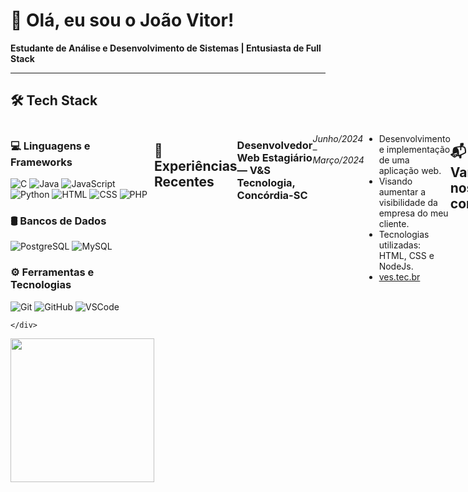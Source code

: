 # 👋 Olá, eu sou o João Vitor!

**Estudante de Análise e Desenvolvimento de Sistemas | Entusiasta de Full Stack**  

---

## 🛠️ Tech Stack
<div style="display: flex;">
    <div>

### 💻 Linguagens e Frameworks
![C](https://img.shields.io/badge/C-00599C?style=for-the-badge&logo=c&logoColor=white)
![Java](https://img.shields.io/badge/Java-ED8B00?style=for-the-badge&logo=openjdk&logoColor=white)
![JavaScript](https://img.shields.io/badge/JavaScript-F7DF1E?style=for-the-badge&logo=javascript&logoColor=black)
![Python](https://img.shields.io/badge/Python-3776AB?style=for-the-badge&logo=python&logoColor=white)
![HTML](https://img.shields.io/badge/HTML5-E34F26?style=for-the-badge&logo=html5&logoColor=white)
![CSS](https://img.shields.io/badge/CSS3-1572B6?style=for-the-badge&logo=css3&logoColor=white)
![PHP](https://img.shields.io/badge/PHP-777BB4?style=for-the-badge&logo=php&logoColor=white)

### 🛢️ Bancos de Dados
![PostgreSQL](https://img.shields.io/badge/PostgreSQL-4169E1?style=for-the-badge&logo=postgresql&logoColor=white)
![MySQL](https://img.shields.io/badge/MySQL-005C84?style=for-the-badge&logo=mysql&logoColor=white)

### ⚙️ Ferramentas e Tecnologias
![Git](https://img.shields.io/badge/Git-F05032?style=for-the-badge&logo=git&logoColor=white)
![GitHub](https://img.shields.io/badge/GitHub-100000?style=for-the-badge&logo=github&logoColor=white)
![VSCode](https://img.shields.io/badge/VSCode-007ACC?style=for-the-badge&logo=visual-studio-code&logoColor=white)

    </div>
  <div>
    <img height="230em" src="https://github-readme-stats.vercel.app/api/top-langs/?username=JoaoVitorAntunesPereira&layout=compact&langs_count=8&theme=dracula"/>
  </div>
</div>

---

## 💼 Experiências Recentes

### Desenvolvedor Web Estagiário — V&S Tecnologia, Concórdia-SC  
*Junho/2024 – Março/2024*  
- Desenvolvimento e implementação de uma aplicação web.
- Visando aumentar a visibilidade da empresa do meu cliente.
- Tecnologias utilizadas: HTML, CSS e NodeJs.
- [ves.tec.br](https://ves.tec.br/)

---

## 📬 Vamos nos conectar!
- 💼 [LinkedIn](https://www.linkedin.com/in/jo%C3%A3o-vitor-pereira-pereira-a6865326b/)
- 📧 Email: joaovitorantunespereira85@gmail.com

*Sempre aberto a colaborações e novas oportunidades de aprendizado!*
